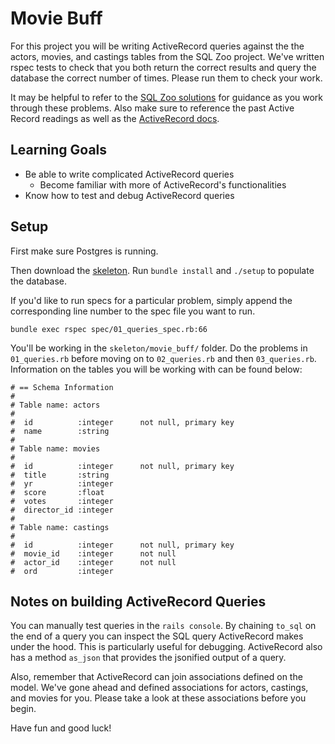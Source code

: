 # Movie Buff

For this project you will be writing ActiveRecord queries against the the actors,
movies, and castings tables from the SQL Zoo project. We've written rspec tests
to check that you both return the correct results and query the database the
correct number of times. Please run them to check your work.

It may be helpful to refer to the [SQL Zoo solutions][sql-zoo-solutions] for guidance as
you work through these problems. Also make sure to reference the past Active Record readings as well as the [ActiveRecord docs][active-record-docs].

## Learning Goals

* Be able to write complicated ActiveRecord queries
  * Become familiar with more of ActiveRecord's functionalities
* Know how to test and debug ActiveRecord queries

## Setup

First make sure Postgres is running.

Then download the [skeleton](http://assets.aaonline.io/fullstack/sql/projects/movie_buff/skeleton.zip?raw=true). Run `bundle install`
and `./setup` to populate the database.

If you'd like to run specs for a particular problem,
simply append the corresponding line number to the spec file you want to run.

```
bundle exec rspec spec/01_queries_spec.rb:66
```

You'll be working in the `skeleton/movie_buff/` folder. Do the problems in `01_queries.rb`
before moving on to `02_queries.rb` and then `03_queries.rb`. Information on the tables you
will be working with can be found below:

```
# == Schema Information
#
# Table name: actors
#
#  id          :integer      not null, primary key
#  name        :string
#
# Table name: movies
#
#  id          :integer      not null, primary key
#  title       :string
#  yr          :integer
#  score       :float
#  votes       :integer
#  director_id :integer
#
# Table name: castings
#
#  id          :integer      not null, primary key
#  movie_id    :integer      not null
#  actor_id    :integer      not null
#  ord         :integer

```

## Notes on building ActiveRecord Queries

You can manually test queries in the `rails console`. By chaining `to_sql` on
the end of a query you can inspect the SQL query ActiveRecord makes under the
hood. This is particularly useful for debugging. ActiveRecord also has a method
`as_json` that provides the jsonified output of a query.

Also, remember that ActiveRecord can join associations defined on the model. We've gone ahead and
defined associations for actors, castings, and movies for you. Please take a look
at these associations before you begin.

Have fun and good luck!

[sql-zoo-solutions]: http://assets.aaonline.io/fullstack/sql/projects/sqlzoo/solution.zip
[active-record-docs]: http://guides.rubyonrails.org/active_record_querying.html
